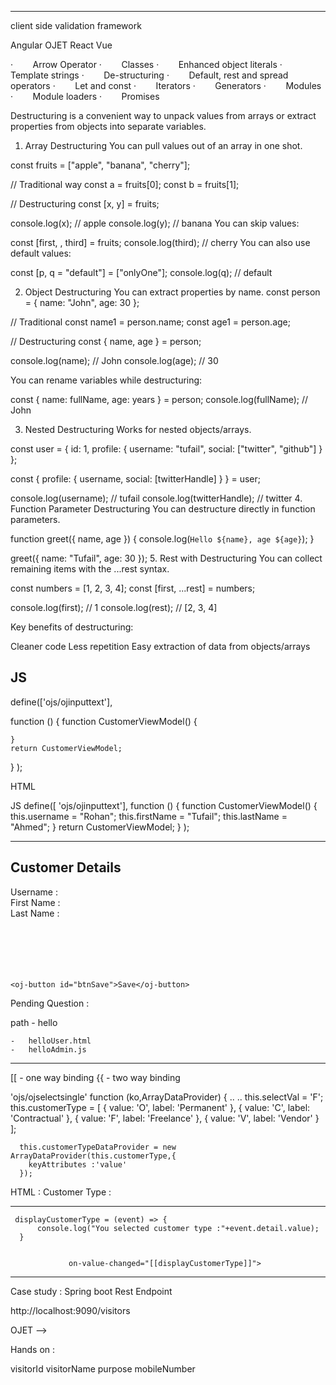  
------------------

client side validation framework


Angular
OJET
React
Vue


·        Arrow Operator
·        Classes
·        Enhanced object literals
·        Template strings
·        De-structuring
·        Default, rest and spread operators
·        Let and const 
·        Iterators
·        Generators
·        Modules
·        Module loaders
·        Promises


Destructuring is a convenient way to unpack values from arrays or extract properties from objects into separate variables.

1. Array Destructuring
You can pull values out of an array in one shot.

 
 
 
const fruits = ["apple", "banana", "cherry"];

// Traditional way
const a = fruits[0];
const b = fruits[1];

// Destructuring
const [x, y] = fruits;

console.log(x); // apple
console.log(y); // banana
You can skip values:

 
 
 
const [first, , third] = fruits;
console.log(third); // cherry
You can also use default values:

 
 
 
const [p, q = "default"] = ["onlyOne"];
console.log(q); // default





2. Object Destructuring
You can extract properties by name.
const person = { name: "John", age: 30 };

// Traditional
const name1 = person.name;
const age1 = person.age;

// Destructuring
const { name, age } = person;

console.log(name); // John
console.log(age); // 30





You can rename variables while destructuring:

 
const { name: fullName, age: years } = person;
console.log(fullName); // John


















3. Nested Destructuring
Works for nested objects/arrays.

 
 
 
const user = {
  id: 1,
  profile: {
    username: "tufail",
    social: ["twitter", "github"]
  }
};

const { profile: { username, social: [twitterHandle] } } = user;

console.log(username); // tufail
console.log(twitterHandle); // twitter
4. Function Parameter Destructuring
You can destructure directly in function parameters.

 
 
 
function greet({ name, age }) {
  console.log(`Hello ${name}, age ${age}`);
}

greet({ name: "Tufail", age: 30 });
5. Rest with Destructuring
You can collect remaining items with the ...rest syntax.

 
 
 
const numbers = [1, 2, 3, 4];
const [first, ...rest] = numbers;

console.log(first); // 1
console.log(rest);  // [2, 3, 4]



 Key benefits of destructuring:

Cleaner code
Less repetition
Easy extraction of data from objects/arrays

JS
------------

define(['ojs/ojinputtext'],

  function () {
    function CustomerViewModel() {

    }
    return CustomerViewModel;
  }
);

HTML


JS
define([
    'ojs/ojinputtext'],
  function () {
    function CustomerViewModel() {
      this.username = "Rohan";
      this.firstName = "Tufail";
      this.lastName = "Ahmed";
    }
    return CustomerViewModel;
  }
);

------

<h2>Customer Details</h2>
<oj-label for="username" id="lbl-username"></oj-label>
Username : <oj-input-text id="username" value="{{username}}"></oj-input-text><br/>
First Name :  <oj-input-text id="firstName" value="{{firstName}}"></oj-input-text><br/>
Last Name :  <oj-input-text id="lastName" value="{{lastName}}"></oj-input-text><br/>
<br/>
<br/>
<oj-bind-text value="{{username}}"></oj-bind-text><br/>
<oj-bind-text value="{{firstName}}"></oj-bind-text><br/>
<oj-bind-text value="{{lastName}}"></oj-bind-text><br/>

    <oj-button id="btnSave">Save</oj-button>


Pending Question : 

path	-	hello

	-	helloUser.html
	-	helloAdmin.js

--------------------------------------------------------

[[	- one way binding
{{	- two way binding







'ojs/ojselectsingle'
  function (ko,ArrayDataProvider) {
..
..
this.selectVal = 'F';
      this.customerType = [
        { value: 'O', label: 'Permanent' },
        { value: 'C', label: 'Contractual' },
        { value: 'F', label: 'Freelance' },
        { value: 'V', label: 'Vendor' }
    ]; 	

      this.customerTypeDataProvider = new ArrayDataProvider(this.customerType,{
        keyAttributes :'value'
      });

HTML :
Customer Type : <oj-select-single id="customerType" data="[[customerType]]" value="[[selectVal]]">
                </oj-select-single>


---------------

     displayCustomerType = (event) => {
          console.log("You selected customer type :"+event.detail.value);
      }


                 on-value-changed="[[displayCustomerType]]">


---------------------------


Case study : Spring boot Rest Endpoint

http://localhost:9090/visitors

OJET 	-->

Hands on :

visitorId
visitorName
purpose
mobileNumber















